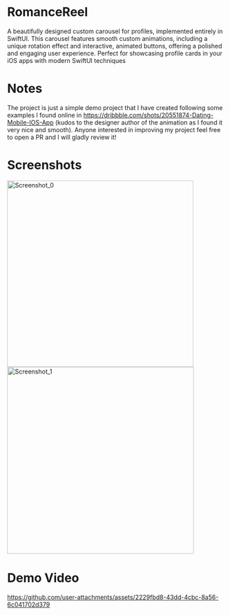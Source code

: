 # RomanceReel
A beautifully designed custom carousel for profiles, implemented entirely in SwiftUI. This carousel features smooth custom animations, including a unique rotation effect and interactive, animated buttons, offering a polished and engaging user experience. Perfect for showcasing profile cards in your iOS apps with modern SwiftUI techniques

# Notes
The project is just a simple demo project that I have created following some examples I found online in https://dribbble.com/shots/20551874-Dating-Mobile-IOS-App (kudos to the designer author of the animation as I found it very nice and smooth).
Anyone interested in improving my project feel free to open a PR and I will gladly review it!

# Screenshots
<p float="left">
  <img width="431" alt="Screenshot_0" src="https://github.com/user-attachments/assets/16606333-d0d2-4d1f-8635-3d160218b6ff" />
  <img width="432" alt="Screenshot_1" src="https://github.com/user-attachments/assets/a5dc7b80-3574-43b7-b3a1-585ae4c9a9ca" />  
</p>

# Demo Video

https://github.com/user-attachments/assets/2229fbd8-43dd-4cbc-8a56-6c041702d379

